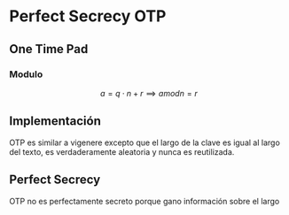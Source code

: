 # Perfect Secrecy OTP

## One Time Pad

### Modulo

$$a = q \cdot n + r \implies a mod n = r$$


## Implementación

OTP es similar a vigenere excepto que el largo de la clave es igual al largo del texto, es verdaderamente aleatoria y nunca es reutilizada.

## Perfect Secrecy

OTP no es perfectamente secreto porque gano información sobre el largo
